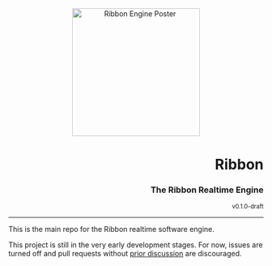 <div align="center">
  <img style="height: 18em"
       alt="Ribbon Engine Poster"
       src="https://ribbon-engine.com/images/ribbon-engine-poster.png"
       />
</div>

<div align="right">
  <h1>Ribbon</h1>
  <h3>The Ribbon Realtime Engine</h3>
  <sup>v0.1.0-draft</sup>
</div>

---

This is the main repo for the Ribbon realtime software engine.

This project is still in the very early development stages. For now, issues are
turned off and pull requests without [prior discussion](https://tinybow.org) are discouraged.

